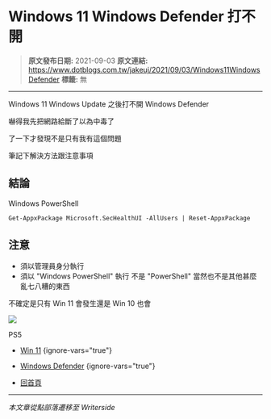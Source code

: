 # Windows 11 Windows Defender 打不開

> **原文發布日期:** 2021-09-03
> **原文連結:** https://www.dotblogs.com.tw/jakeuj/2021/09/03/Windows11WindowsDefender
> **標籤:** 無

---

Windows 11 Windows Update 之後打不開 Windows Defender

嚇得我先把網路給斷了以為中毒了

了一下才發現不是只有我有這個問題

筆記下解決方法跟注意事項

## 結論

Windows PowerShell

```
Get-AppxPackage Microsoft.SecHealthUI -AllUsers | Reset-AppxPackage
```

## 注意

* 須以管理員身分執行
* 須以 "Windows PowerShell" 執行
  不是 "PowerShell" 當然也不是其他甚麼亂七八糟的東西

不確定是只有 Win 11 會發生還是 Win 10 也會

![](https://card.psnprofiles.com/1/jakeuj.png)

PS5

* [Win 11](/jakeuj/Tags?qq=Win%2011)
{ignore-vars="true"}
* [Windows Defender](/jakeuj/Tags?qq=Windows%20Defender)
{ignore-vars="true"}

* [回首頁](/jakeuj)

---

*本文章從點部落遷移至 Writerside*
